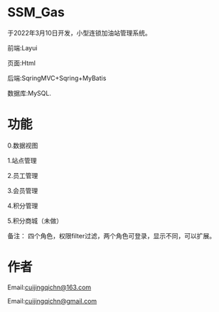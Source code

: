 # SSM_Gas
于2022年3月10日开发，小型连锁加油站管理系统。

前端:Layui

页面:Html

后端:SqringMVC+Sqring+MyBatis

数据库:MySQL.

# 功能
0.数据视图

1.站点管理

2.员工管理

3.会员管理

4.积分管理

5.积分商城（未做）

备注：
    四个角色，权限filter过滤，两个角色可登录，显示不同，可以扩展。
# 作者

Email:cuijingqichn@163.com

Email:cuijingqichn@gmail.com